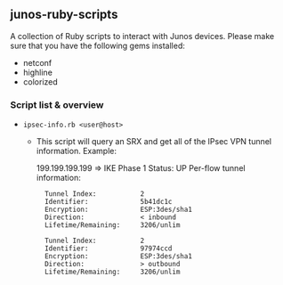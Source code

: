 ## junos-ruby-scripts

A collection of Ruby scripts to interact with Junos devices. Please make sure that you have the following
gems installed:

- netconf
- highline
- colorized

### Script list & overview

- `ipsec-info.rb <user@host>`
	- This script will query an SRX and get all of the IPsec VPN tunnel information. Example:

		199.199.199.199 => IKE Phase 1 Status: UP
	        Per-flow tunnel information:

	        Tunnel Index:           2
	        Identifier:             5b41dc1c
	        Encryption:             ESP:3des/sha1
	        Direction:              < inbound
	        Lifetime/Remaining:     3206/unlim

	        Tunnel Index:           2
	        Identifier:             97974ccd
	        Encryption:             ESP:3des/sha1
	        Direction:              > outbound
	        Lifetime/Remaining:     3206/unlim